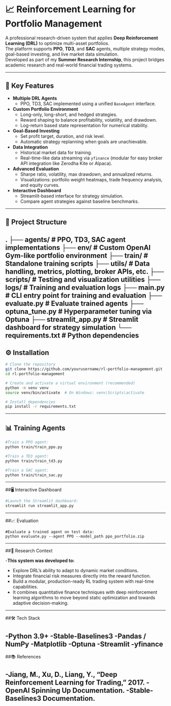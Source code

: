 # 📈 Reinforcement Learning for Portfolio Management

A professional research-driven system that applies **Deep Reinforcement Learning (DRL)** to optimize multi-asset portfolios.  
The platform supports **PPO**, **TD3**, and **SAC** agents, multiple strategy modes, goal-based investing, and live market data simulation.  
Developed as part of my **Summer Research Internship**, this project bridges academic research and real-world financial trading systems.

---

## 🚀 Key Features

- **Multiple DRL Agents**
  - PPO, TD3, SAC implemented using a unified `BaseAgent` interface.
- **Custom Portfolio Environment**
  - Long-only, long-short, and hedged strategies.
  - Reward shaping to balance profitability, volatility, and drawdown.
  - Log-return based state representation for numerical stability.
- **Goal-Based Investing**
  - Set profit target, duration, and risk level.
  - Automatic strategy replanning when goals are unachievable.
- **Data Integration**
  - Historical market data for training.
  - Real-time-like data streaming via `yfinance` (modular for easy broker API integration like Zerodha Kite or Alpaca).
- **Advanced Evaluation**
  - Sharpe ratio, volatility, max drawdown, and annualized returns.
  - Visualizations: portfolio weight heatmaps, trade frequency analysis, and equity curves.
- **Interactive Dashboard**
  - Streamlit-based interface for strategy simulation.
  - Compare agent strategies against baseline benchmarks.

---

## 📂 Project Structure

.
├── agents/ # PPO, TD3, SAC agent implementations
├── env/ # Custom OpenAI Gym-like portfolio environment
├── train/ # Standalone training scripts
├── utils/ # Data handling, metrics, plotting, broker APIs, etc.
├── scripts/ # Testing and visualization utilities
├── logs/ # Training and evaluation logs
├── main.py # CLI entry point for training and evaluation
├── evaluate.py # Evaluate trained agents
├── optuna_tune.py # Hyperparameter tuning via Optuna
├── streamlit_app.py # Streamlit dashboard for strategy simulation
└── requirements.txt # Python dependencies
---

## ⚙️ Installation

```bash
# Clone the repository
git clone https://github.com/yourusername/rl-portfolio-management.git
cd rl-portfolio-management

# Create and activate a virtual environment (recommended)
python -m venv venv
source venv/bin/activate  # On Windows: venv\Scripts\activate

# Install dependencies
pip install -r requirements.txt

```
---

## 📊 Training Agents
```bash
#Train a PPO agent:
python train/train_ppo.py

#Train a TD3 agent:
python train/train_td3.py

#Train a SAC agent:
python train/train_sac.py
```
---

##🖥 Interactive Dashboard
```bash
#Launch the Streamlit dashboard:
streamlit run streamlit_app.py
```
---
##📈 Evaluation
```bas
#Evaluate a trained agent on test data:
python evaluate.py --agent PPO --model_path ppo_portfolio.zip
```
---
##📜 Research Context

-**This system was developed to:**
  - Explore DRL’s ability to adapt to dynamic market conditions.
  - Integrate financial risk measures directly into the reward function.
  - Build a modular, production-ready RL trading system with real-time capabilities.
  - It combines quantitative finance techniques with deep reinforcement learning algorithms to move beyond static optimization and towards adaptive decision-making.
  
  ---
##🛠 Tech Stack

-Python 3.9+
-Stable-Baselines3
-Pandas / NumPy
-Matplotlib
-Optuna
-Streamlit
-yfinance
---

##📚 References

-Jiang, M., Xu, D., Liang, Y., “Deep Reinforcement Learning for Trading,” 2017.
-OpenAI Spinning Up Documentation.
-Stable-Baselines3 Documentation.
---
